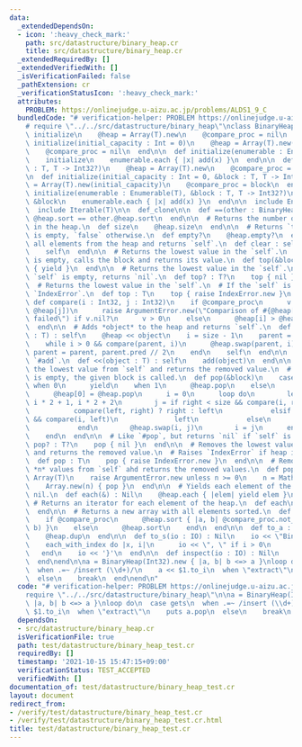 ```yaml
---
data:
  _extendedDependsOn:
  - icon: ':heavy_check_mark:'
    path: src/datastructure/binary_heap.cr
    title: src/datastructure/binary_heap.cr
  _extendedRequiredBy: []
  _extendedVerifiedWith: []
  _isVerificationFailed: false
  _pathExtension: cr
  _verificationStatusIcon: ':heavy_check_mark:'
  attributes:
    PROBLEM: https://onlinejudge.u-aizu.ac.jp/problems/ALDS1_9_C
  bundledCode: "# verification-helper: PROBLEM https://onlinejudge.u-aizu.ac.jp/problems/ALDS1_9_C\n\
    # require \"../../src/datastructure/binary_heap\"\nclass BinaryHeap(T)\n  def\
    \ initialize\n    @heap = Array(T).new\n    @compare_proc = nil\n  end\n\n  def\
    \ initialize(initial_capacity : Int = 0)\n    @heap = Array(T).new(initial_capacity)\n\
    \    @compare_proc = nil\n  end\n\n  def initialize(enumerable : Enumerable(T))\n\
    \    initialize\n    enumerable.each { |x| add(x) }\n  end\n\n  def initialize(&block\
    \ : T, T -> Int32?)\n    @heap = Array(T).new\n    @compare_proc = block\n  end\n\
    \n  def initialize(initial_capacity : Int = 0, &block : T, T -> Int32?)\n    @heap\
    \ = Array(T).new(initial_capacity)\n    @compare_proc = block\n  end\n\n  def\
    \ initialize(enumerable : Enumerable(T), &block : T, T -> Int32?)\n    initialize\
    \ &block\n    enumerable.each { |x| add(x) }\n  end\n\n  include Enumerable(T)\n\
    \  include Iterable(T)\n\n  def_clone\n\n  def ==(other : BinaryHeap(T))\n   \
    \ @heap.sort == other.@heap.sort\n  end\n\n  # Returns the number of elements\
    \ in the heap.\n  def size\n    @heap.size\n  end\n\n  # Returns `true` if `self`\
    \ is empty, `false` otherwise.\n  def empty?\n    @heap.empty?\n  end\n\n  # Removes\
    \ all elements from the heap and returns `self`.\n  def clear : self\n    @heap.clear\n\
    \    self\n  end\n\n  # Returns the lowest value in the `self`.\n  # If the `self`\
    \ is empty, calls the block and returns its value.\n  def top(&block)\n    @heap.first\
    \ { yield }\n  end\n\n  # Returns the lowest value in the `self`.\n  # If the\
    \ `self` is empty, returns `nil`.\n  def top? : T?\n    top { nil }\n  end\n\n\
    \  # Returns the lowest value in the `self`.\n  # If the `self` is empty, raises\
    \ `IndexError`.\n  def top : T\n    top { raise IndexError.new }\n  end\n\n  private\
    \ def compare(i : Int32, j : Int32)\n    if @compare_proc\n      v = @compare_proc.not_nil!.call(@heap[i],\
    \ @heap[j])\n      raise ArgumentError.new(\"Comparison of #{@heap[i]} and #{@heap[j]}\
    \ failed\") if v.nil?\n      v > 0\n    else\n      @heap[i] > @heap[j]\n    end\n\
    \  end\n\n  # Adds *object* to the heap and returns `self`.\n  def add(object\
    \ : T) : self\n    @heap << object\n    i = size - 1\n    parent = i.pred // 2\n\
    \    while i > 0 && compare(parent, i)\n      @heap.swap(parent, i)\n      i,\
    \ parent = parent, parent.pred // 2\n    end\n    self\n  end\n\n  # Alias for\
    \ `#add`.\n  def <<(object : T) : self\n    add(object)\n  end\n\n  # Removes\
    \ the lowest value from `self` and returns the removed value.\n  # If the array\
    \ is empty, the given block is called.\n  def pop(&block)\n    case size\n   \
    \ when 0\n      yield\n    when 1\n      @heap.pop\n    else\n      value = @heap.unsafe_fetch(0)\n\
    \      @heap[0] = @heap.pop\n      i = 0\n      loop do\n        left, right =\
    \ i * 2 + 1, i * 2 + 2\n        j = if right < size && compare(i, right)\n   \
    \           compare(left, right) ? right : left\n            elsif left < size\
    \ && compare(i, left)\n              left\n            else\n              break\n\
    \            end\n        @heap.swap(i, j)\n        i = j\n      end\n      value\n\
    \    end\n  end\n\n  # Like `#pop`, but returns `nil` if `self` is empty.\n  def\
    \ pop? : T?\n    pop { nil }\n  end\n\n  # Removes the lowest value from `self`\
    \ and returns the removed value.\n  # Raises `IndexError` if heap is of 0 size.\n\
    \  def pop : T\n    pop { raise IndexError.new }\n  end\n\n  # Removes the last\
    \ *n* values from `self` ahd returns the removed values.\n  def pop(n : Int) :\
    \ Array(T)\n    raise ArgumentError.new unless n >= 0\n    n = Math.min(n, size)\n\
    \    Array.new(n) { pop }\n  end\n\n  # Yields each element of the heap, and returns\
    \ nil.\n  def each(&) : Nil\n    @heap.each { |elem| yield elem }\n  end\n\n \
    \ # Returns an iterator for each element of the heap.\n  def each\n    @heap.each\n\
    \  end\n\n  # Returns a new array with all elements sorted.\n  def sort : Array(T)\n\
    \    if @compare_proc\n      @heap.sort { |a, b| @compare_proc.not_nil!.call(a,\
    \ b) }\n    else\n      @heap.sort\n    end\n  end\n\n  def to_a : Array(T)\n\
    \    @heap.dup\n  end\n\n  def to_s(io : IO) : Nil\n    io << \"BinaryHeap{\"\n\
    \    each_with_index do |x, i|\n      io << \", \" if i > 0\n      io << x\n \
    \   end\n    io << '}'\n  end\n\n  def inspect(io : IO) : Nil\n    to_s(io)\n\
    \  end\nend\n\na = BinaryHeap(Int32).new { |a, b| b <=> a }\nloop do\n  case gets\n\
    \  when .=~ /insert (\\d+)/\n    a << $1.to_i\n  when \"extract\"\n    puts a.pop\n\
    \  else\n    break\n  end\nend\n"
  code: "# verification-helper: PROBLEM https://onlinejudge.u-aizu.ac.jp/problems/ALDS1_9_C\n\
    require \"../../src/datastructure/binary_heap\"\n\na = BinaryHeap(Int32).new {\
    \ |a, b| b <=> a }\nloop do\n  case gets\n  when .=~ /insert (\\d+)/\n    a <<\
    \ $1.to_i\n  when \"extract\"\n    puts a.pop\n  else\n    break\n  end\nend\n"
  dependsOn:
  - src/datastructure/binary_heap.cr
  isVerificationFile: true
  path: test/datastructure/binary_heap_test.cr
  requiredBy: []
  timestamp: '2021-10-15 15:47:15+09:00'
  verificationStatus: TEST_ACCEPTED
  verifiedWith: []
documentation_of: test/datastructure/binary_heap_test.cr
layout: document
redirect_from:
- /verify/test/datastructure/binary_heap_test.cr
- /verify/test/datastructure/binary_heap_test.cr.html
title: test/datastructure/binary_heap_test.cr
---
```

